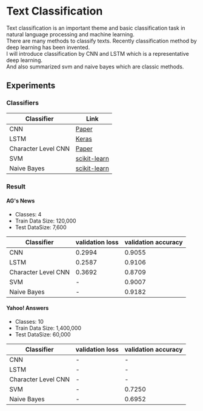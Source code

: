 # Text Classification
Text classification is an important theme and basic classification task in natural language processing and machine learning.  
There are many methods to classify texts. Recently classification method by deep learning has been invented.  
I will introduce classification by CNN and LSTM which is a representative deep learning.  
And also summarized svm and naive bayes which are classic methods.

## Experiments
### Classifiers
Classifier | Link
-- | -- 
CNN | [Paper](http://www.aclweb.org/anthology/D14-1181)
LSTM | [Keras](https://github.com/fchollet/keras/blob/master/examples/imdb_lstm.py)
Character Level CNN | [Paper](https://papers.nips.cc/paper/5782-character-level-convolutional-networks-for-text-classification.pdf)
SVM | [scikit-learn](http://scikit-learn.org/stable/modules/svm.html#svm-classification)
Naive Bayes | [scikit-learn](http://scikit-learn.org/stable/tutorial/text_analytics/working_with_text_data.html)


### Result
#### AG's News
- Classes: 4
- Train Data Size: 120,000
- Test DataSize: 7,600

Classifier | validation loss | validation accuracy
-- | -- | --
CNN | 0.2994 | 0.9055
LSTM | 0.2587 | 0.9106
Character Level CNN | 0.3692 | 0.8709
SVM | - | 0.9007
Naive Bayes | - | 0.9182

#### Yahoo! Answers
- Classes: 10
- Train Data Size: 1,400,000
- Test DataSize: 60,000

Classifier | validation loss | validation accuracy
-- | -- | --
CNN | - | -
LSTM | - | -
Character Level CNN | - | -
SVM | - | 0.7250
Naive Bayes | - | 0.6952
